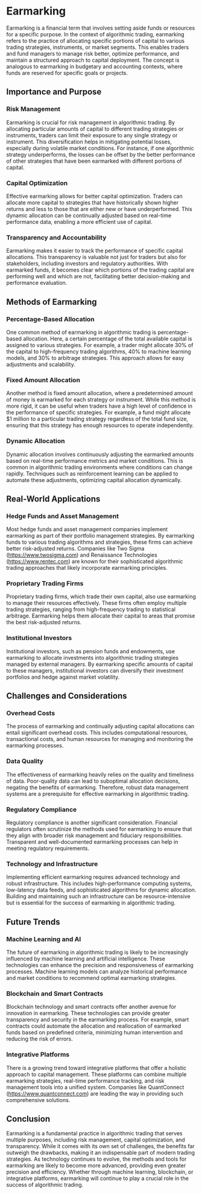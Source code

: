 # Earmarking

Earmarking is a financial term that involves setting aside funds or resources for a specific purpose. In the context of algorithmic trading, earmarking refers to the practice of allocating specific portions of capital to various trading strategies, instruments, or market segments. This enables traders and fund managers to manage risk better, optimize performance, and maintain a structured approach to capital deployment. The concept is analogous to earmarking in budgetary and accounting contexts, where funds are reserved for specific goals or projects.

## Importance and Purpose

### Risk Management

Earmarking is crucial for risk management in algorithmic trading. By allocating particular amounts of capital to different trading strategies or instruments, traders can limit their exposure to any single strategy or instrument. This diversification helps in mitigating potential losses, especially during volatile market conditions. For instance, if one algorithmic strategy underperforms, the losses can be offset by the better performance of other strategies that have been earmarked with different portions of capital.

### Capital Optimization

Effective earmarking allows for better capital optimization. Traders can allocate more capital to strategies that have historically shown higher returns and less to those that are either new or have underperformed. This dynamic allocation can be continually adjusted based on real-time performance data, enabling a more efficient use of capital.

### Transparency and Accountability

Earmarking makes it easier to track the performance of specific capital allocations. This transparency is valuable not just for traders but also for stakeholders, including investors and regulatory authorities. With earmarked funds, it becomes clear which portions of the trading capital are performing well and which are not, facilitating better decision-making and performance evaluation.

## Methods of Earmarking

### Percentage-Based Allocation

One common method of earmarking in algorithmic trading is percentage-based allocation. Here, a certain percentage of the total available capital is assigned to various strategies. For example, a trader might allocate 30% of the capital to high-frequency trading algorithms, 40% to machine learning models, and 30% to arbitrage strategies. This approach allows for easy adjustments and scalability.

### Fixed Amount Allocation

Another method is fixed amount allocation, where a predetermined amount of money is earmarked for each strategy or instrument. While this method is more rigid, it can be useful when traders have a high level of confidence in the performance of specific strategies. For example, a fund might allocate $1 million to a particular trading strategy regardless of the total fund size, ensuring that this strategy has enough resources to operate independently.

### Dynamic Allocation

Dynamic allocation involves continuously adjusting the earmarked amounts based on real-time performance metrics and market conditions. This is common in algorithmic trading environments where conditions can change rapidly. Techniques such as reinforcement learning can be applied to automate these adjustments, optimizing capital allocation dynamically.

## Real-World Applications

### Hedge Funds and Asset Management

Most hedge funds and asset management companies implement earmarking as part of their portfolio management strategies. By earmarking funds to various trading algorithms and strategies, these firms can achieve better risk-adjusted returns. Companies like Two Sigma (https://www.twosigma.com) and Renaissance Technologies (https://www.rentec.com) are known for their sophisticated algorithmic trading approaches that likely incorporate earmarking principles.

### Proprietary Trading Firms

Proprietary trading firms, which trade their own capital, also use earmarking to manage their resources effectively. These firms often employ multiple trading strategies, ranging from high-frequency trading to statistical arbitrage. Earmarking helps them allocate their capital to areas that promise the best risk-adjusted returns.

### Institutional Investors

Institutional investors, such as pension funds and endowments, use earmarking to allocate investments into algorithmic trading strategies managed by external managers. By earmarking specific amounts of capital to these managers, institutional investors can diversify their investment portfolios and hedge against market volatility.

## Challenges and Considerations

### Overhead Costs

The process of earmarking and continually adjusting capital allocations can entail significant overhead costs. This includes computational resources, transactional costs, and human resources for managing and monitoring the earmarking processes.

### Data Quality

The effectiveness of earmarking heavily relies on the quality and timeliness of data. Poor-quality data can lead to suboptimal allocation decisions, negating the benefits of earmarking. Therefore, robust data management systems are a prerequisite for effective earmarking in algorithmic trading.

### Regulatory Compliance

Regulatory compliance is another significant consideration. Financial regulators often scrutinize the methods used for earmarking to ensure that they align with broader risk management and fiduciary responsibilities. Transparent and well-documented earmarking processes can help in meeting regulatory requirements.

### Technology and Infrastructure

Implementing efficient earmarking requires advanced technology and robust infrastructure. This includes high-performance computing systems, low-latency data feeds, and sophisticated algorithms for dynamic allocation. Building and maintaining such an infrastructure can be resource-intensive but is essential for the success of earmarking in algorithmic trading.

## Future Trends

### Machine Learning and AI

The future of earmarking in algorithmic trading is likely to be increasingly influenced by machine learning and artificial intelligence. These technologies can enhance the precision and responsiveness of earmarking processes. Machine learning models can analyze historical performance and market conditions to recommend optimal earmarking strategies.

### Blockchain and Smart Contracts

Blockchain technology and smart contracts offer another avenue for innovation in earmarking. These technologies can provide greater transparency and security in the earmarking process. For example, smart contracts could automate the allocation and reallocation of earmarked funds based on predefined criteria, minimizing human intervention and reducing the risk of errors.

### Integrative Platforms

There is a growing trend toward integrative platforms that offer a holistic approach to capital management. These platforms can combine multiple earmarking strategies, real-time performance tracking, and risk management tools into a unified system. Companies like QuantConnect (https://www.quantconnect.com) are leading the way in providing such comprehensive solutions.

## Conclusion

Earmarking is a fundamental practice in algorithmic trading that serves multiple purposes, including risk management, capital optimization, and transparency. While it comes with its own set of challenges, the benefits far outweigh the drawbacks, making it an indispensable part of modern trading strategies. As technology continues to evolve, the methods and tools for earmarking are likely to become more advanced, providing even greater precision and efficiency. Whether through machine learning, blockchain, or integrative platforms, earmarking will continue to play a crucial role in the success of algorithmic trading.